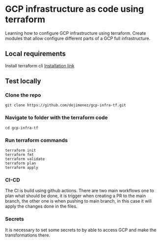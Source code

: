 # GCP infrastructure as code using terraform

Learning how to configure GCP infrastructure using terraform. Create modules that allow configure different parts of a GCP full infrastructure. 

## Local requirements 
Install terraform cli 
[Installation link](https://learn.hashicorp.com/tutorials/terraform/install-cli)


## Test locally

### Clone the repo
```
git clone https://github.com/dejimenez/gcp-infra-tf.git
```

### Navigate to folder with the terraform code
```
cd gcp-infra-tf
```

### Run terraform commands
```
terraform init
terraform fmt
terraform validate
terraform plan
terraform apply
```

### CI-CD
The CI is build using github actions. There are two main workflows one to plan what should be done, it is trigger when creating a PR to the main branch, the other one is when pushing to main branch, in this case it will apply the changes done in the files.

### Secrets 
It is necessary to set some secrets to by able to access GCP and make the transformations there.